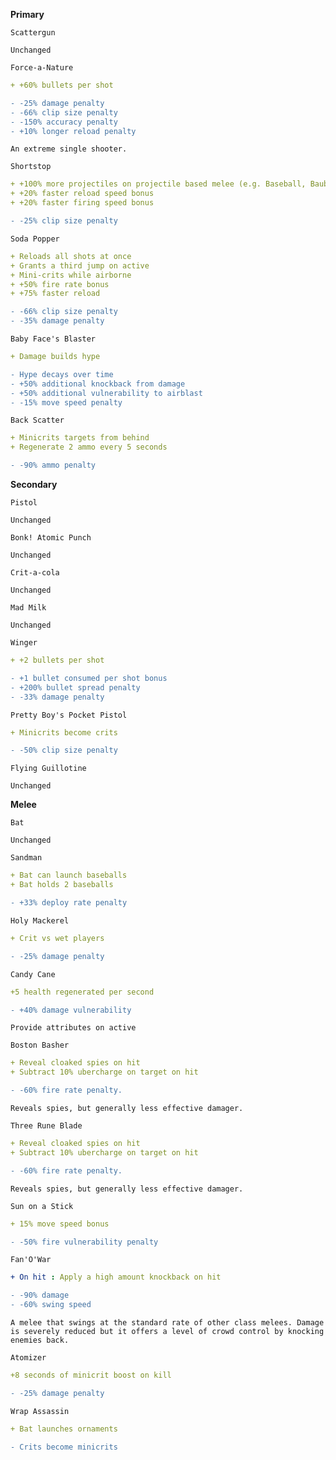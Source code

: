 __**Primary**__


```fix
Scattergun
```
```
Unchanged
```


```fix
Force-a-Nature
```
```yaml
+ +60% bullets per shot

```
```diff
- -25% damage penalty
- -66% clip size penalty
- -150% accuracy penalty
- +10% longer reload penalty
```

```
An extreme single shooter.
```


```fix
Shortstop
```
```yaml
+ +100% more projectiles on projectile based melee (e.g. Baseball, Bauble)
+ +20% faster reload speed bonus
+ +20% faster firing speed bonus
```
```diff
- -25% clip size penalty
```


```fix
Soda Popper
```
```yaml
+ Reloads all shots at once
+ Grants a third jump on active
+ Mini-crits while airborne
+ +50% fire rate bonus
+ +75% faster reload
```
```diff
- -66% clip size penalty
- -35% damage penalty
```


```fix
Baby Face's Blaster
```
```yaml
+ Damage builds hype
```
```diff
- Hype decays over time
- +50% additional knockback from damage
- +50% additional vulnerability to airblast
- -15% move speed penalty
```


```fix
Back Scatter
```
```yaml
+ Minicrits targets from behind
+ Regenerate 2 ammo every 5 seconds
```
```diff
- -90% ammo penalty
```

__**Secondary**__


```fix
Pistol
```
```
Unchanged
```


```fix
Bonk! Atomic Punch
```
```
Unchanged
```


```fix
Crit-a-cola
```
```
Unchanged
```


```fix
Mad Milk
```
```
Unchanged
```

```fix
Winger
```
```yaml
+ +2 bullets per shot
```
```diff
- +1 bullet consumed per shot bonus
- +200% bullet spread penalty
- -33% damage penalty
```


```fix
Pretty Boy's Pocket Pistol
```
```yaml
+ Minicrits become crits
```
```diff
- -50% clip size penalty
```


```fix
Flying Guillotine
```
```
Unchanged
```

__**Melee**__


```fix
Bat
```
```
Unchanged
```


```fix
Sandman
```
```yaml
+ Bat can launch baseballs
+ Bat holds 2 baseballs
```
```diff
- +33% deploy rate penalty
```


```fix
Holy Mackerel
```
```yaml
+ Crit vs wet players
```
```diff
- -25% damage penalty
```


```fix
Candy Cane
```
```yaml
+5 health regenerated per second
```
```diff
- +40% damage vulnerability
```
```
Provide attributes on active
```


```fix
Boston Basher
```
```yaml
+ Reveal cloaked spies on hit
+ Subtract 10% ubercharge on target on hit
```
```diff
- -60% fire rate penalty.
```
```
Reveals spies, but generally less effective damager.
```


```fix
Three Rune Blade
```
```yaml
+ Reveal cloaked spies on hit
+ Subtract 10% ubercharge on target on hit
```
```diff
- -60% fire rate penalty.
```
```
Reveals spies, but generally less effective damager.
```


```fix
Sun on a Stick
```
```yaml
+ 15% move speed bonus
```
```diff
- -50% fire vulnerability penalty
```


```fix
Fan'O'War
```
```yaml
+ On hit : Apply a high amount knockback on hit
```
```diff
- -90% damage
- -60% swing speed
```
```
A melee that swings at the standard rate of other class melees. Damage is severely reduced but it offers a level of crowd control by knocking enemies back.
```


```fix
Atomizer
```
```yaml
+8 seconds of minicrit boost on kill
```
```diff
- -25% damage penalty
```


```fix
Wrap Assassin
```
```yaml
+ Bat launches ornaments
```
```diff
- Crits become minicrits
```